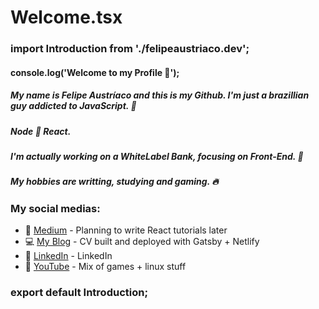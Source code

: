 # Welcome.tsx
### import Introduction from './felipeaustriaco.dev';


#### console.log('Welcome to my Profile 💨');
##### My name is Felipe Austríaco and this is my Github. I'm just a brazillian guy addicted to JavaScript. 🚀  

##### Node 💜 React.  

##### I'm actually working on a WhiteLabel Bank, focusing on Front-End.  🏦  

##### My hobbies are writting, studying and gaming. 🔥  


### My social medias:  
* 📰 [Medium] - Planning to write React tutorials later
* 💻 [My Blog] - CV built and deployed with Gatsby + Netlify
* 👔 [LinkedIn] - LinkedIn
* 🎥 [YouTube] - Mix of games + linux stuff  

### export default Introduction;







[Medium]: <https://medium.com/@w1redl4in>
[LinkedIn]: <https://www.linkedin.com/in/felipe-austriaco-dev/>
[My Blog]: <https://www.felipeaustriaco.dev/>
[YouTube]: <https://www.youtube.com/channel/UC6Z6YQtuLUEZqPqTJ4Jfywg>







